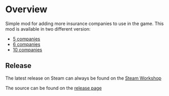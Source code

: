 # Overview

Simple mod for adding more insurance companies to use in the game. 
This mod is available in two different version:

* [5 companies](https://github.com/ph-mods/5-insurances)
* [6 companies](https://github.com/ph-mods/6-insurances)
* [10 companies](https://github.com/ph-mods/10-insurances)

## Release

The latest release on Steam can always be found on the [Steam Workshop](https://steamcommunity.com/sharedfiles/filedetails/?id=1959456559)

The source can be found on the [release page](https://github.com/ph-mods/5-insurances/releases)
